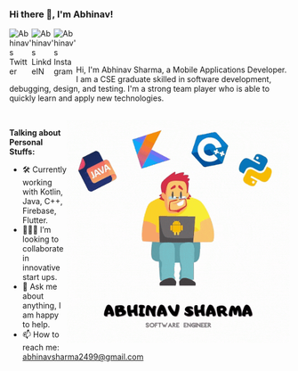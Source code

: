 ### Hi there 👋, I'm Abhinav!

<a href="https://twitter.com/abhinav24999">
  <img align="left" alt="Abhinav's Twitter" width="40px" src="https://img.icons8.com/nolan/2x/twitter-squared.png" />
</a>
<a href="https://www.linkedin.com/in/abhinav-sharma-17477a134/">
  <img align="left" alt="Abhinav's LinkdeIN" width="40px" src="https://img.icons8.com/nolan/2x/linkedin.png" />
</a>
<a href="https://instagram.com/abhinavv.24">
  <img align="left" alt="Abhinav's Instagram" width="40px" src="https://img.icons8.com/nolan/2x/instagram-new.png" />
</a>

<br />
<br />
<br />

Hi, I'm Abhinav Sharma, a Mobile Applications Developer. I am a CSE graduate skilled in software development, debugging, design, and testing. I'm a strong team player who is able to quickly learn and apply new technologies.

<br/>

  <img align="right" height="400" width="400" alt="GIF" src="https://github.com/AbhinavSharma24/AbhinavSharma24/blob/master/Abhinav%20Sharma.gif" />

**Talking about Personal Stuffs:**

- 🛠 Currently working with Kotlin, Java, C++, Firebase, Flutter.
- 👨🏻‍💻 I’m looking to collaborate in innovative start ups.
- 💬 Ask me about anything, I am happy to help.
- 📫 How to reach me: abhinavsharma2499@gmail.com

<!--
<br />
![Abhinav's github stats](https://github-readme-stats.vercel.app/api?username=abhinavsharma24&show_icons=true&hide_border=true)
-->
